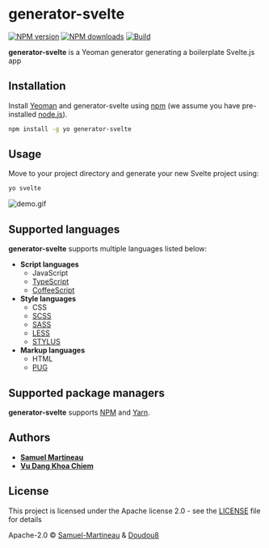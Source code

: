 # generator-svelte

[![NPM version][npm-version-image]][npm-url] [![NPM downloads][npm-downloads-image]][npm-url] [![Build](https://github.com/Samuel-Martineau/generator-svelte/workflows/Build/badge.svg)][gh-actions-url]

**generator-svelte** is a Yeoman generator generating a boilerplate Svelte.js app

## Installation

Install [Yeoman](http://yeoman.io) and generator-svelte using [npm](https://www.npmjs.com/) (we assume you have pre-installed [node.js](https://nodejs.org/)).

```bash
npm install -g yo generator-svelte
```

## Usage

Move to your project directory and generate your new Svelte project using:

```bash
yo svelte
```

![demo.gif](https://raw.githubusercontent.com/Samuel-Martineau/generator-svelte/master/demo.gif)

## Supported languages

**generator-svelte** supports multiple languages listed below:

- **Script languages**
  - JavaScript
  - [TypeScript](https://www.typescriptlang.org/)
  - [CoffeeScript](https://coffeescript.org/)
- **Style languages**
  - CSS
  - [SCSS](https://sass-lang.com/)
  - [SASS](https://sass-lang.com/)
  - [LESS](http://lesscss.org/)
  - [STYLUS](https://stylus-lang.com/)
- **Markup languages**
  - HTML
  - [PUG](https://pugjs.org/api/getting-started.html)

## Supported package managers

**generator-svelte** supports [NPM](https://www.npmjs.com/) and [Yarn](https://yarnpkg.com/).

## Authors

- **[Samuel Martineau](https://github.com/Samuel-Martineau/)**
- **[Vu Dang Khoa Chiem](https://github.com/dkchiem)**

## License

This project is licensed under the Apache license 2.0 - see the [LICENSE](https://github.com/Samuel-Martineau/generator-svelte/blob/master/LICENSE.md) file for details

Apache-2.0 © [Samuel-Martineau](https://github.com/Samuel-Martineau/) & [Doudou8](https://github.com/Doudou8)

[npm-version-image]: https://badge.fury.io/js/generator-svelte.svg
[npm-downloads-image]: https://img.shields.io/npm/dt/generator-svelte?label=npm%20downloads
[npm-url]: https://npmjs.org/package/generator-svelte
[gh-actions-url]: https://github.com/Samuel-Martineau/generator-svelte/actions?query=workflow%3ABuild

